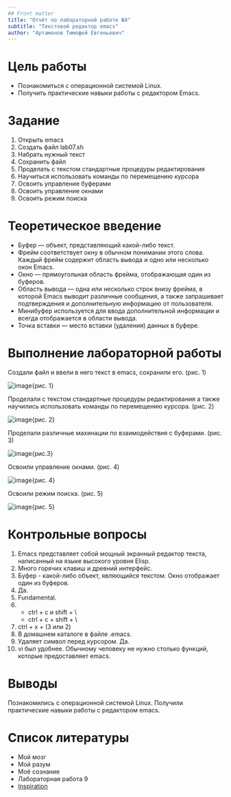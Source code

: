 ```yaml
---
## Front matter
title: "Отчёт по лабораторной работе №9"
subtitle: "Текстовой редактор emacs"
author: "Артамонов Тимофей Евгеньевич"
---
```

# Цель работы

* Познакомиться с операционной системой Linux. 
* Получить практические навыки работы с редактором Emacs.


# Задание 

1. Открыть emacs
2. Создать файл lab07.sh
3. Набрать нужный текст
4. Сохранить файл
5. Проделать с текстом стандартные процедуры редактирования
6. Научиться использовать команды по перемещению курсора
7. Освоить управление буферами
8. Освоить управление окнами
9. Освоить режим поиска

# Теоретическое введение

* Буфер — объект, представляющий какой-либо текст.
* Фрейм соответствует окну в обычном понимании этого слова. Каждый фрейм содержит область вывода и одно или несколько окон Emacs.
* Окно — прямоугольная область фрейма, отображающая один из буферов.
* Область вывода — одна или несколько строк внизу фрейма, в которой Emacs выводит различные сообщения, а также запрашивает подтверждения и дополнительную информацию от пользователя.
* Минибуфер используется для ввода дополнительной информации и всегда отображается в области вывода.
* Точка вставки — место вставки (удаления) данных в буфере.

# Выполнение лабораторной работы

Создали файл и ввели в него текст в emacs, сохранили его. (рис. 1)

![image](https://user-images.githubusercontent.com/104139992/169267216-fb8f466e-f72c-4b02-92b8-cb127bc4b91d.png){рис. 1}

Проделали с текстом стандартные процедуры редактирования а также научились использовать команды по перемещению курсора. (рис. 2)

![image](https://user-images.githubusercontent.com/104139992/169267488-cdce7d02-34e2-4106-884e-dbf651289836.png){рис. 2}

Проделали различные махинации по взаимодействия с буферами. (рис. 3)

![image](https://user-images.githubusercontent.com/104139992/169267748-d870e4f9-acc5-4e3a-b167-8ef78626d0db.png){рис.3}

Освоили управление окнами. (рис. 4)

![image](https://user-images.githubusercontent.com/104139992/169267886-e9be1ee3-561e-448f-8e2c-d2af36baab76.png){рис. 4}

Освоили режим поиска. (рис. 5)

![image](https://user-images.githubusercontent.com/104139992/169268043-744165a5-e771-47cc-9f18-402a60603036.png){рис. 5}

# Контрольные вопросы

1. Emacs представляет собой мощный экранный редактор текста, написанный на языке высокого уровня Elisp.
2. Много горячих клавиш и древний интерфейс.
3. Буфер - какой-либо объект, являющийся текстом. Окно отображает один из буферов.
4. Да.
5. Fundamental.
6. * ctrl + c и shift + \
   * ctrl + c + shift + \
7. ctrl + x + (3 или 2)
8. В домашнем каталоге в файле .emacs.
9. Удаляет символ перед курсором. Да.
10. vi был удобнее. Обычному человеку не нужно столько функций, которые предоставляет emacs. 


# Выводы

Познакомились с операционной системой Linux. Получили практические навыки работы с редактором emacs.

# Список литературы

- Мой мозг
- Мой разум
- Моё сознание
- Лабораторная работа 9
- [Inspiration](https://youtu.be/7OYFay9Bel4)

